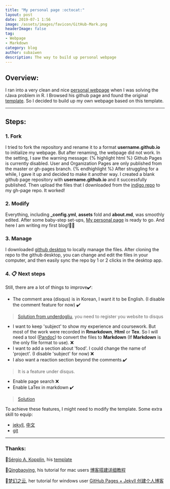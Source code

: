 ```yaml
---
title: "My personal page :octocat:"
layout: post
date: 2019-07-1 1:56
image: /assets/images/favicon/GitHub-Mark.png
headerImage: false
tag:
- Webpage
- Markdown
category: blog
author: subaiwen
description: The way to build up personal webpage
---
```


## Overview:

I ran into a very clean and nice [personal webpage](https://zhiyzuo.github.io/installation-rJava/) when I was solving the rJava problem in R. I Browsed his github page and found the original [template](https://github.com/sergiokopplin/indigo). So I decided to build up my own webpage based on this template.

---

## Steps:

### 1. Fork

I tried to fork the repository and rename it to a format **username.github.io** to initialize my webpage. But after renaming, the webpage did not work. In the setting, I saw the warning message: 
{% highlight html %}
Github Pages is currently disabled. User and Organization Pages are only published from the master or gh-pages branch.
{% endhighlight %}
After struggling for a while, I gave it up and decided to make it another way. I created a blank github page repository with **username.github.io** and it successfully published. Then upload the files that I downloaded from the [indigo repo](https://github.com/sergiokopplin/indigo) to my gh-page repo. It worked!

### 2. Modify

Everything, including **_config.yml**, **assets** fold and **about.md**, was smoothly edited. After some baby-step set-ups, [My personal page](https://subaiwen.github.io) is ready to go. And here I am writing my first blog!🍷🍷 

### 3. Manage

I downloaded [github desktop](https://desktop.github.com/) to locally manage the files. After cloning the repo to the github desktop, you can change and edit the files in your computer, and then easily sync the repo by 1 or 2 clicks in the desktop app.


### 4. 📋 Next steps

Still, there are a lot of things to improve✔️:

* The comment area (disqus) is in Korean, I want it to be English. (I disable the comment feature for now) ✔️   
> [Solution from underdogliu](https://github.com/sergiokopplin/indigo/issues/388), you need to register you website to disqus
* I want to keep 'subject' to show my experience and coursework. But most of the work were recorded in **Rmarkdown**, **Html** or **Tex**. So I will need a tool ([Pandoc](https://pandoc.org/index.htm)) to convert the files to **Markdown** (If **Markdown** is the only file format to use). ❌
* I want to add a section about 'food'. I could change the name of 'project'. (I disable 'subject' for now) ❌
* I also want a reaction section beyond the comments.✔️ 
> It is a feature under disqus.
* Enable page search ❌
* Enable LaTex in markdown ✔️  
> [Solution](http://zjuwhw.github.io/2017/06/04/MathJax.html)

To achieve these features, I might need to modify the template. Some extra skill to equip:
* [jekyll](https://jekyllrb.com/), [中文](https://www.jekyll.com.cn/)
* [git](https://www.liaoxuefeng.com/wiki/896043488029600)

---
### Thanks:
🔗[Sérgio A. Kopplin](https://koppl.in/), his [template](https://koppl.in/indigo/)

🔗[Qingbaoying](https://github.com/qiubaiying), his tutorial for mac users [博客搭建详细教程](https://github.com/qiubaiying/qiubaiying.github.io/wiki/博客搭建详细教程)

🔗[梦幻之云](https://agcaiyun.github.io/), her tutorial for windows user [GitHub Pages + Jekyll 创建个人博客](https://www.jianshu.com/p/9535334ffd54)
